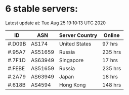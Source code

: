 # 6 stable servers:

Latest update at: Tue Aug 25 19:10:13 UTC 2020

| ID | ASN | Server Country | Online |
| -- | --- | -------------- | ------ |
| #.D09B | AS174 | United States | 97 hrs |
| #.95A7 | AS51659 | Russia | 235 hrs |
| #.7F1D | AS63949 | Singapore | 17 hrs |
| #.FEBE | AS51659 | Russia | 235 hrs |
| #.2A79 | AS63949 | Japan | 18 hrs |
| #.618B | AS4594 | Hong Kong | 148 hrs |


